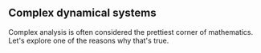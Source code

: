 Complex dynamical systems
-----

Complex analysis is often considered the prettiest corner of mathematics.
Let's explore one of the reasons why that's true.

